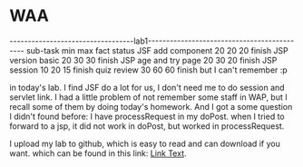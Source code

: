 # WAA
----------------------------------lab1--------------------------------------------
sub-task                        min               max             fact              status
JSF add component               20                20                20              finish
JSP version basic               20                30                30              finish
JSP age and try page            20                30                20              finish
JSP session                     10                20                15              finish
quiz review                     30                60                60              finish but I can't remember :p

in today's lab. I find JSF do a lot for us, I don't need me to do session and servlet link.
I had a little problem of not remember some staff in WAP, but I recall some of them by doing today's homework.
And I got a some question I didn't found before:
I have processRequest in my doPost. when I tried to forward to a jsp, it did not work in doPost, but worked in processRequest.

I upload my lab to github, which is easy to read and can download if you want.
which can be found in this link: [Link Text](https://github.com/ztana/WAA).
